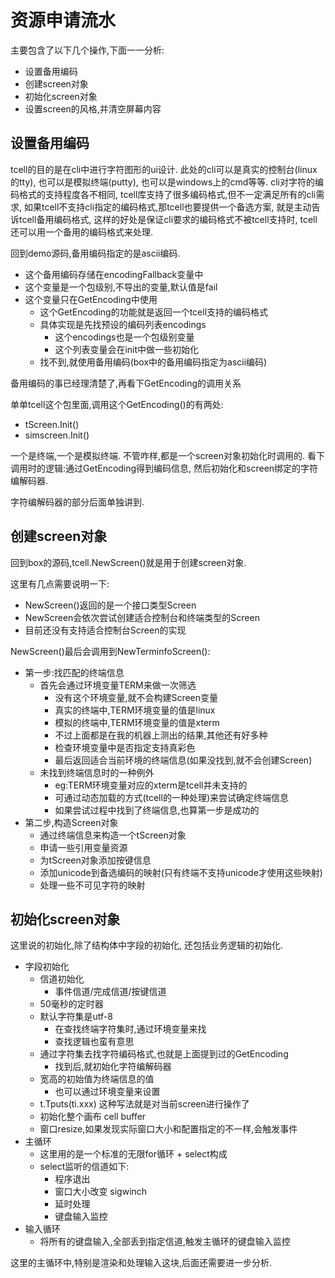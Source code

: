 # 资源申请流水

主要包含了以下几个操作,下面一一分析:

- 设置备用编码
- 创建screen对象
- 初始化screen对象
- 设置screen的风格,并清空屏幕内容

## 设置备用编码

tcell的目的是在cli中进行字符图形的ui设计.
此处的cli可以是真实的控制台(linux的tty),
也可以是模拟终端(putty),
也可以是windows上的cmd等等.
cli对字符的编码格式的支持程度各不相同,
tcell库支持了很多编码格式,但不一定满足所有的cli需求,
如果tcell不支持cli指定的编码格式,那tcell也要提供一个备选方案,
就是主动告诉tcell备用编码格式,
这样的好处是保证cli要求的编码格式不被tcell支持时,
tcell还可以用一个备用的编码格式来处理.

回到demo源码,备用编码指定的是ascii编码.

- 这个备用编码存储在encodingFallback变量中
- 这个变量是一个包级别,不导出的变量,默认值是fail
- 这个变量只在GetEncoding中使用
  - 这个GetEncoding的功能就是返回一个tcell支持的编码格式
  - 具体实现是先找预设的编码列表encodings
    - 这个encodings也是一个包级别变量
    - 这个列表变量会在init中做一些初始化
  - 找不到,就使用备用编码(box中的备用编码指定为ascii编码)

备用编码的事已经理清楚了,再看下GetEncoding的调用关系

单单tcell这个包里面,调用这个GetEncoding()的有两处:

- tScreen.Init()
- simscreen.Init()

一个是终端,一个是模拟终端.
不管咋样,都是一个screen对象初始化时调用的.
看下调用时的逻辑:通过GetEncoding得到编码信息,
然后初始化和screen绑定的字符编解码器.

字符编解码器的部分后面单独讲到.

## 创建screen对象

回到box的源码,tcell.NewScreen()就是用于创建screen对象.

这里有几点需要说明一下:

- NewScreen()返回的是一个接口类型Screen
- NewScreen会依次尝试创建适合控制台和终端类型的Screen
- 目前还没有支持适合控制台Screen的实现

NewScreen()最后会调用到NewTerminfoScreen():

- 第一步:找匹配的终端信息
  - 首先会通过环境变量TERM来做一次筛选
    - 没有这个环境变量,就不会构建Screen变量
    - 真实的终端中,TERM环境变量的值是linux
    - 模拟的终端中,TERM环境变量的值是xterm
    - 不过上面都是在我的机器上测出的结果,其他还有好多种
    - 检查环境变量中是否指定支持真彩色
    - 最后返回适合当前环境的终端信息(如果没找到,就不会创建Screen)
  - 未找到终端信息时的一种例外
    - eg:TERM环境变量对应的xterm是tcell并未支持的
    - 可通过动态加载的方式(tcell的一种处理)来尝试确定终端信息
    - 如果尝试过程中找到了终端信息,也算第一步是成功的
- 第二步,构造Screen对象
  - 通过终端信息来构造一个tScreen对象
  - 申请一些引用变量资源
  - 为tScreen对象添加按键信息
  - 添加unicode到备选编码的映射(只有终端不支持unicode才使用这些映射)
  - 处理一些不可见字符的映射

## 初始化screen对象

这里说的初始化,除了结构体中字段的初始化,
还包括业务逻辑的初始化.

- 字段初始化
  - 信道初始化
    - 事件信道/完成信道/按键信道
  - 50毫秒的定时器
  - 默认字符集是utf-8
    - 在查找终端字符集时,通过环境变量来找
    - 查找逻辑也蛮有意思
  - 通过字符集去找字符编码格式,也就是上面提到过的GetEncoding
    - 找到后,就初始化字符编解码器
  - 宽高的初始值为终端信息的值
    - 也可以通过环境变量来设置
  - t.Tputs(ti.xxx) 这种写法就是对当前screen进行操作了
  - 初始化整个画布 cell buffer
  - 窗口resize,如果发现实际窗口大小和配置指定的不一样,会触发事件
- 主循环
  - 这里用的是一个标准的无限for循环 + select构成
  - select监听的信道如下:
    - 程序退出
    - 窗口大小改变 sigwinch
    - 延时处理
    - 键盘输入监控
- 输入循环
  - 将所有的键盘输入,全部丢到指定信道,触发主循环的键盘输入监控

这里的主循环中,特别是渲染和处理输入这块,后面还需要进一步分析.
